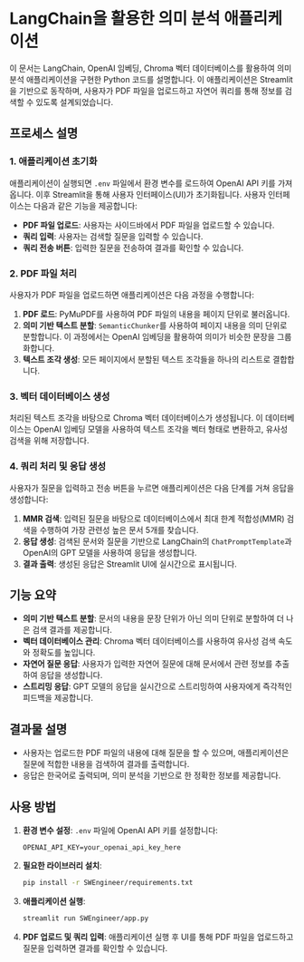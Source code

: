 # LangChain을 활용한 의미 분석 애플리케이션

이 문서는 LangChain, OpenAI 임베딩, Chroma 벡터 데이터베이스를 활용하여 의미 분석 애플리케이션을 구현한 Python 코드를 설명합니다. 이 애플리케이션은 Streamlit을 기반으로 동작하며, 사용자가 PDF 파일을 업로드하고 자연어 쿼리를 통해 정보를 검색할 수 있도록 설계되었습니다.

## **프로세스 설명**

### **1. 애플리케이션 초기화**
애플리케이션이 실행되면 `.env` 파일에서 환경 변수를 로드하여 OpenAI API 키를 가져옵니다. 이후 Streamlit을 통해 사용자 인터페이스(UI)가 초기화됩니다. 사용자 인터페이스는 다음과 같은 기능을 제공합니다:
- **PDF 파일 업로드**: 사용자는 사이드바에서 PDF 파일을 업로드할 수 있습니다.
- **쿼리 입력**: 사용자는 검색할 질문을 입력할 수 있습니다.
- **쿼리 전송 버튼**: 입력한 질문을 전송하여 결과를 확인할 수 있습니다.

### **2. PDF 파일 처리**
사용자가 PDF 파일을 업로드하면 애플리케이션은 다음 과정을 수행합니다:
1. **PDF 로드**: PyMuPDF를 사용하여 PDF 파일의 내용을 페이지 단위로 불러옵니다.
2. **의미 기반 텍스트 분할**: `SemanticChunker`를 사용하여 페이지 내용을 의미 단위로 분할합니다. 이 과정에서는 OpenAI 임베딩을 활용하여 의미가 비슷한 문장을 그룹화합니다.
3. **텍스트 조각 생성**: 모든 페이지에서 분할된 텍스트 조각들을 하나의 리스트로 결합합니다.

### **3. 벡터 데이터베이스 생성**
처리된 텍스트 조각을 바탕으로 Chroma 벡터 데이터베이스가 생성됩니다. 이 데이터베이스는 OpenAI 임베딩 모델을 사용하여 텍스트 조각을 벡터 형태로 변환하고, 유사성 검색을 위해 저장합니다.

### **4. 쿼리 처리 및 응답 생성**
사용자가 질문을 입력하고 전송 버튼을 누르면 애플리케이션은 다음 단계를 거쳐 응답을 생성합니다:
1. **MMR 검색**: 입력된 질문을 바탕으로 데이터베이스에서 최대 한계 적합성(MMR) 검색을 수행하여 가장 관련성 높은 문서 5개를 찾습니다.
2. **응답 생성**: 검색된 문서와 질문을 기반으로 LangChain의 `ChatPromptTemplate`과 OpenAI의 GPT 모델을 사용하여 응답을 생성합니다.
3. **결과 출력**: 생성된 응답은 Streamlit UI에 실시간으로 표시됩니다.

## **기능 요약**
- **의미 기반 텍스트 분할**: 문서의 내용을 문장 단위가 아닌 의미 단위로 분할하여 더 나은 검색 결과를 제공합니다.
- **벡터 데이터베이스 관리**: Chroma 벡터 데이터베이스를 사용하여 유사성 검색 속도와 정확도를 높입니다.
- **자연어 질문 응답**: 사용자가 입력한 자연어 질문에 대해 문서에서 관련 정보를 추출하여 응답을 생성합니다.
- **스트리밍 응답**: GPT 모델의 응답을 실시간으로 스트리밍하여 사용자에게 즉각적인 피드백을 제공합니다.

## **결과물 설명**
- 사용자는 업로드한 PDF 파일의 내용에 대해 질문을 할 수 있으며, 애플리케이션은 질문에 적합한 내용을 검색하여 결과를 출력합니다.
- 응답은 한국어로 출력되며, 의미 분석을 기반으로 한 정확한 정보를 제공합니다.

## **사용 방법**
1. **환경 변수 설정**: `.env` 파일에 OpenAI API 키를 설정합니다:
   ```
   OPENAI_API_KEY=your_openai_api_key_here
   ```
2. **필요한 라이브러리 설치**:
   ```bash
   pip install -r SWEngineer/requirements.txt
   ```
3. **애플리케이션 실행**:
   ```bash
   streamlit run SWEngineer/app.py
   ```
4. **PDF 업로드 및 쿼리 입력**: 애플리케이션 실행 후 UI를 통해 PDF 파일을 업로드하고 질문을 입력하면 결과를 확인할 수 있습니다.